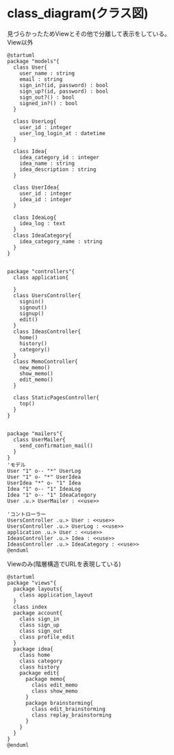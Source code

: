 # class_diagram(クラス図)見づらかったためViewとその他で分離して表示をしている。  View以外```@startumlpackage "models"{  class User{    user_name : string    email : string    sign_in?(id, password) : bool    sign_up?(id, password) : bool    sign_out?() : bool    signed_in?() : bool  }  class UserLog{    user_id : integer    user_log_login_at : datetime  }  class Idea{    idea_category_id : integer    idea_name : string    idea_description : string  }  class UserIdea{    user_id : integer    idea_id : integer  }  class IdeaLog{    idea_log : text  }  class IdeaCategory{    idea_category_name : string  }}package "controllers"{  class application{      }  class UsersController{    signin()    signout()    signup()    edit()  }  class IdeasController{    home()    history()    category()  }  class MemoController{    new_memo()    show_memo()    edit_memo()  }    class StaticPagesController{    top()  }}package "mailers"{  class UserMailer{    send_confirmation_mail()  }}'モデルUser "1" o-- "*" UserLogUser "1" o- "*" UserIdeaUserIdea "*" o- "1" IdeaIdea "1" o-- "1" IdeaLogIdea "1" o-- "1" IdeaCategoryUser .u.> UserMailer : <<use>>'コントローラーUsersController .u.> User : <<use>>UsersController .u.> UserLog : <<use>>application .u.> User : <<use>>IdeasController .u.> Idea : <<use>>IdeasController .u.> IdeaCategory : <<use>>@enduml```Viewのみ(階層構造でURLを表現している)```@startumlpackage "views"{  package layouts{    class application_layout  }  class index  package account{    class sign_in    class sign_up    class sign_out    class profile_edit  }  package idea{    class home    class category    class history    package edit{      package memo{        class edit_memo        class show_memo      }      package brainstorming{        class edit_brainstorming        class replay_brainstorming      }    }  }}@enduml```